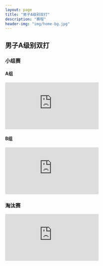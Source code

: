 ```yaml
---
layout: page
title: "男子A级别双打"
description: "赛程"
header-img: "img/home-bg.jpg"
---
```


<h2><p class="text-center">男子A级别双打</p></h2>

<h3>小组赛</h3>

<h4>A组</h4>
<div class="embed-responsive embed-responsive-4by3">
  <iframe class="embed-responsive-item" src="http://actc.challonge.com/2016adouble_a/module?show_standings=1&tab=standings" frameborder="0"  allowtransparency="true"></iframe>
</div>

<h4>B组</h4>
<div class="embed-responsive embed-responsive-4by3">
  <iframe class="embed-responsive-item" src="http://actc.challonge.com/2016adouble_b/module?show_standings=1&tab=standings" frameborder="0" allowtransparency="true"></iframe>
</div>

<h3>淘汰赛</h3>
<div class="row">
  <div class="col-xs-offset-1 col-xs-10 col-sm-offset-1 col-sm-10  col-md-offset-1 col-md-10  col-lg-offset-1 col-lg-10 col-centered vcenter">
    <div class="embed-responsive embed-responsive-4by3">
      <iframe class="embed-responsive-item" src="http://actc.challonge.com/2016adouble_final/module" frameborder="0" scrolling="auto" allowtransparency="true"></iframe>
    </div>
  </div>
<div>
